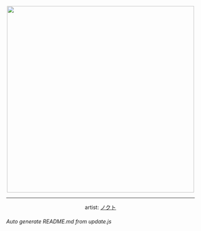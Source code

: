 
<p align="center">
  <img width="500" src="https://nekos.best/api/v2/neko/0625.png">
  <hr/>
  <center>
    artist: <a href="https://www.pixiv.net/en/artworks/95001296">ノクト</a>
  </center>
</p>


###### Auto generate README.md from update.js

